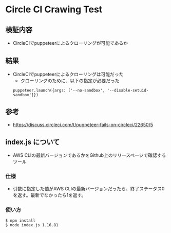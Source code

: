 # Circle CI Crawing Test

## 検証内容
- CircleCIでpuppeteerによるクローリングが可能であるか

## 結果
- CircleCIでpuppeteerによるクローリングは可能だった
    - クローリングのために、以下の指定が必要だった
    ```
    puppeteer.launch({args: ['--no-sandbox', '--disable-setuid-sandbox']})
    ```
## 参考
- https://discuss.circleci.com/t/puppeteer-fails-on-circleci/22650/5


## index.js について
- AWS CLIの最新バージョンであるかをGithub上のリリースページで確認するツール

### 仕様
- 引数に指定した値がAWS CLIの最新バージョンだったら、終了ステータス0を返す。最新でなかったら1を返す。

### 使い方
```
$ npm install
$ node index.js 1.16.81 
```
